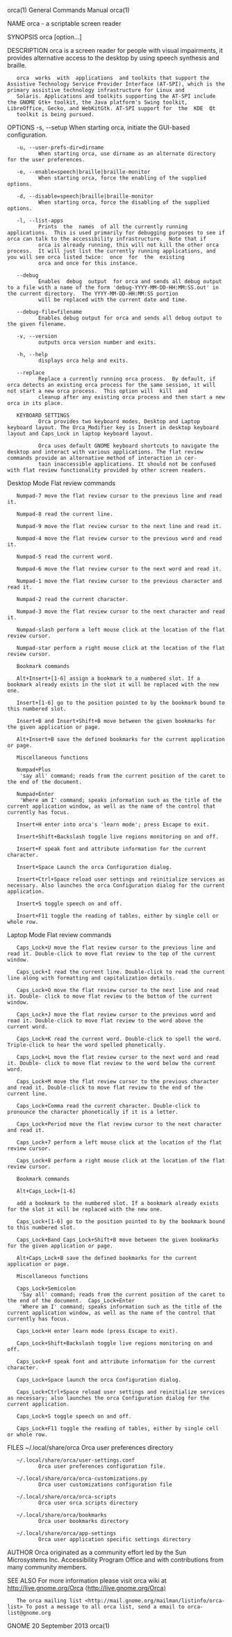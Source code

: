 orca(1)                                                                                 General Commands Manual                                                                                orca(1)

NAME
       orca - a scriptable screen reader

SYNOPSIS
       orca [option...]

DESCRIPTION
       orca is a screen reader for people with visual impairments, it provides alternative access to the desktop by using speech synthesis and braille.

       orca  works  with  applications  and toolkits that support the Assistive Technology Service Provider Interface (AT-SPI), which is the primary assistive technology infrastructure for Linux and
       Solaris. Applications and toolkits supporting the AT-SPI include the GNOME Gtk+ toolkit, the Java platform's Swing toolkit, LibreOffice, Gecko, and WebKitGtk. AT-SPI support for  the  KDE  Qt
       toolkit is being pursued.

OPTIONS
       -s, --setup
              When starting orca, initiate the GUI-based configuration.

       -u, --user-prefs-dir=dirname
              When starting orca, use dirname as an alternate directory for the user preferences.

       -e, --enable=speech|braille|braille-monitor
              When starting orca, force the enabling of the supplied options.

       -d, --disable=speech|braille|braille-monitor
              When starting orca, force the disabling of the supplied options.

       -l, --list-apps
              Prints  the  names  of all the currently running applications.  This is used primarily for debugging purposes to see if orca can talk to the accessibility infrastructure.  Note that if
              orca is already running, this will not kill the other orca process.  It will just list the currently running applications, and you will see orca listed twice:  once  for  the  existing
              orca and once for this instance.

       --debug
              Enables  debug  output  for orca and sends all debug output to a file with a name of the form 'debug-YYYY-MM-DD-HH:MM:SS.out' in the current directory.  The YYYY-MM-DD-HH:MM:SS portion
              will be replaced with the current date and time.

       --debug-file=filename
              Enables debug output for orca and sends all debug output to the given filename.

       -v, --version
              outputs orca version number and exits.

       -h, --help
              displays orca help and exits.

       --replace
              Replace a currently running orca process.  By default, if orca detects an existing orca process for the same session, it will not start a new orca process.  This option will  kill  and
              cleanup after any existing orca process and then start a new orca in its place.

       KEYBOARD SETTINGS
              Orca provides two keyboard modes, Desktop and Laptop keyboard layout. The Orca_Modifier key is Insert in desktop keyboard layout and Caps_Lock in laptop keyboard layout.

              Orca uses default GNOME keyboard shortcuts to navigate the desktop and interact with various applications. The flat review commands provide an alternative method of interaction in cer‐
              tain inaccessible applications. It should not be confused with flat review functionality provided by other screen readers.

Desktop Mode
       Flat review commands

       Numpad-7 move the flat review cursor to the previous line and read it.

       Numpad-8 read the current line.

       Numpad-9 move the flat review cursor to the next line and read it.

       Numpad-4 move the flat review cursor to the previous word and read it.

       Numpad-5 read the current word.

       Numpad-6 move the flat review cursor to the next word and read it.

       Numpad-1 move the flat review cursor to the previous character and read it.

       Numpad-2 read the current character.

       Numpad-3 move the flat review cursor to the next character and read it.

       Numpad-slash perform a left mouse click at the location of the flat review cursor.

       Numpad-star perform a right mouse click at the location of the flat review cursor.

       Bookmark commands

       Alt+Insert+[1-6] assign a bookmark to a numbered slot. If a bookmark already exists in the slot it will be replaced with the new one.

       Insert+[1-6] go to the position pointed to by the bookmark bound to this numbered slot.

       Insert+B and Insert+Shift+B move between the given bookmarks for the given application or page.

       Alt+Insert+B save the defined bookmarks for the current application or page.

       Miscellaneous functions

       Numpad+Plus
        'say all' command; reads from the current position of the caret to the end of the document.

       Numpad+Enter
        'Where am I' command; speaks information such as the title of the current application window, as well as the name of the control that currently has focus.

       Insert+H enter into orca's 'learn mode'; press Escape to exit.

       Insert+Shift+Backslash toggle live regions monitoring on and off.

       Insert+F speak font and attribute information for the current character.

       Insert+Space Launch the orca Configuration dialog.

       Insert+Ctrl+Space reload user settings and reinitialize services as necessary. Also launches the orca Configuration dialog for the current application.

       Insert+S toggle speech on and off.

       Insert+F11 toggle the reading of tables, either by single cell or whole row.

Laptop Mode
       Flat review commands

       Caps_Lock+U move the flat review cursor to the previous line and read it. Double-click to move flat review to the top of the current window.

       Caps_Lock+I read the current line. Double-click to read the current line along with formatting and capitalization details.

       Caps_Lock+O move the flat review cursor to the next line and read it. Double- click to move flat review to the bottom of the current window.

       Caps_Lock+J move the flat review cursor to the previous word and read it. Double-click to move flat review to the word above the current word.

       Caps_Lock+K read the current word. Double-click to spell the word. Triple-click to hear the word spelled phonetically.

       Caps_Lock+L move the flat review cursor to the next word and read it. Double- click to move flat review to the word below the current word.

       Caps_Lock+M move the flat review cursor to the previous character and read it. Double-click to move flat review to the end of the current line.

       Caps_Lock+Comma read the current character. Double-click to pronounce the character phonetically if it is a letter.

       Caps_Lock+Period move the flat review cursor to the next character and read it.

       Caps_Lock+7 perform a left mouse click at the location of the flat review cursor.

       Caps_Lock+8 perform a right mouse click at the location of the flat review cursor.

       Bookmark commands

       Alt+Caps_Lock+[1-6]

       add a bookmark to the numbered slot. If a bookmark already exists for the slot it will be replaced with the new one.

       Caps_Lock+[1-6] go to the position pointed to by the bookmark bound to this numbered slot.

       Caps_Lock+Band Caps_Lock+Shift+B move between the given bookmarks for the given application or page.

       Alt+Caps_Lock+B save the defined bookmarks for the current application or page.

       Miscellaneous functions

       Caps_Lock+Semicolon
        'Say all' command; reads from the current position of the caret to the end of the document.  Caps_Lock+Enter
        'Where am I' command; speaks information such as the title of the current application window, as well as the name of the control that currently has focus.

       Caps_Lock+H enter learn mode (press Escape to exit).

       Caps_Lock+Shift+Backslash toggle live regions monitoring on and off.

       Caps_Lock+F speak font and attribute information for the current character.

       Caps_Lock+Space launch the orca Configuration dialog.

       Caps_Lock+Ctrl+Space reload user settings and reinitialize services as necessary; also launches the orca Configuration dialog for the current application.

       Caps_Lock+S toggle speech on and off.

       Caps_Lock+F11 toggle the reading of tables, either by single cell or whole row.

FILES
       ~/.local/share/orca
              Orca user preferences directory

       ~/.local/share/orca/user-settings.conf
              Orca user preferences configuration file.

       ~/.local/share/orca/orca-customizations.py
              Orca user customizations configuration file

       ~/.local/share/orca/orca-scripts
              Orca user orca scripts directory

       ~/.local/share/orca/bookmarks
              Orca user bookmarks directory

       ~/.local/share/orca/app-settings
              Orca user application specific settings directory

AUTHOR
       Orca originated as a community effort led by the Sun Microsystems Inc.  Accessibility Program Office and with contributions from many community members.

SEE ALSO
       For more information please visit orca wiki at <http://live.gnome.org/Orca> ⟨http://live.gnome.org/Orca⟩

       The orca mailing list <http://mail.gnome.org/mailman/listinfo/orca-list> To post a message to all orca list, send a email to orca-list@gnome.org

GNOME                                                                                      20 September 2013                                                                                   orca(1)
